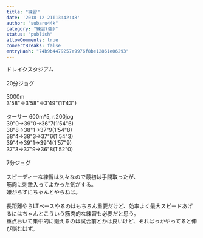 ```yaml
---
title: "練習"
date: '2018-12-21T13:42:48'
author: "subaru44k"
category: "練習(強)"
status: "publish"
allowComments: true
convertBreaks: false
entryHash: "74b9b4479257e9976f8be12861e06293"
---
```

ドレイクスタジアム<br>
<br>
20分ジョグ<br>
<br>
3000m<br>
3'58"→3'58"→3'49"(11'43")<br>
<br>
ターサー 600m*5, r.200jog<br>
39"0→39"0→36"7(1'54"6)<br>
38"8→38"1→37"9(1'54"8)<br>
38"4→38"3→37"6(1'54"3)<br>
39"4→39"1→39"4(1'57"9)<br>
37"3→37"9→36"8(1'52"0)<br>
<br>
7分ジョグ<br>
<br>
スピーディーな練習は久々なので最初は手間取ったが、<br>
筋肉に刺激入ってよかった気がする。<br>
嫌がらずにちゃんとやらねば。<br>
<br>
長距離やらLTペースやるのはもちろん重要だけど、効率よく最大スピードあげるにはちゃんとこういう筋肉的な練習も必要だと思う。<br>
重点おいて集中的に鍛えるのは試合前とかは良いけど、そればっかやってると伸び悩むはず。
